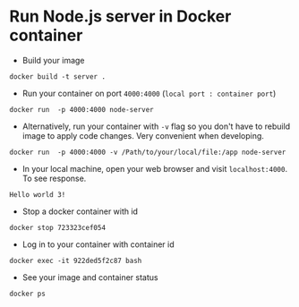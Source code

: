 # Run Node.js server in Docker container
* Build your image
```
docker build -t server .
```
* Run your container on port `4000:4000` (`local port : container port`)
```
docker run  -p 4000:4000 node-server
```
* Alternatively, run your container with `-v` flag so you don't have to rebuild image to apply code changes. Very convenient when developing.
```
docker run  -p 4000:4000 -v /Path/to/your/local/file:/app node-server
```
* In your local machine, open your web browser and visit `localhost:4000`. To see response.
```
Hello world 3!
```
* Stop a docker container with id
```
docker stop 723323cef054
```
* Log in to your container with container id
```
docker exec -it 922ded5f2c87 bash
```
* See your image and container status
```
docker ps
```